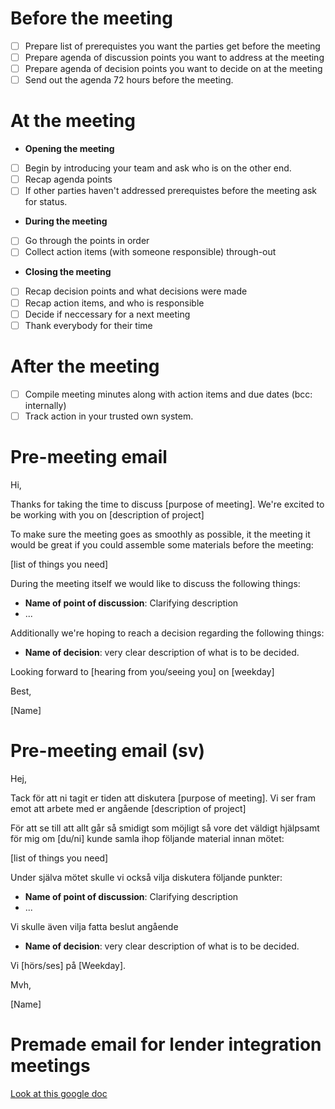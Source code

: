 # Before the meeting

- [ ] Prepare list of prerequistes you want the parties get before the meeting
- [ ] Prepare agenda of discussion points you want to address at the meeting
- [ ] Prepare agenda of decision points you want to decide on at the meeting
- [ ] Send out the agenda 72 hours before the meeting.

# At the meeting

- **Opening the meeting**
- [ ] Begin by introducing your team and ask who is on the other end.
- [ ] Recap agenda points
- [ ] If other parties haven't addressed prerequistes before the meeting ask for status.
- **During the meeting**
- [ ] Go through the points in order
- [ ] Collect action items (with someone responsible) through-out
- **Closing the meeting**
- [ ] Recap decision points and what decisions were made
- [ ] Recap action items, and who is responsible
- [ ] Decide if neccessary for a next meeting
- [ ] Thank everybody for their time

# After the meeting
- [ ] Compile meeting minutes along with action items and due dates (bcc: internally)
- [ ] Track action in your trusted own system.

# Pre-meeting email

Hi,

Thanks for taking the time to discuss [purpose of meeting]. We're excited to be working with you on [description of project]

To make sure the meeting goes as smoothly as possible, it the meeting it would be great if you could assemble some materials before the meeting:

[list of things you need]

During the meeting itself we would like to discuss the following things:

- **Name of point of discussion**: Clarifying description
- ...

Additionally we're hoping to reach a decision regarding the following things:
- **Name of decision**: very clear description of what is to be decided.

Looking forward to [hearing from you/seeing you] on [weekday]

Best,

[Name]

# Pre-meeting email (sv)

Hej,

Tack för att ni tagit er tiden att diskutera [purpose of meeting]. Vi ser fram emot att arbete med er angående [description of project]

För att se till att allt går så smidigt som möjligt så vore det väldigt hjälpsamt för mig om [du/ni] kunde samla ihop följande material innan mötet:

[list of things you need]

Under själva mötet skulle vi också vilja diskutera följande punkter:

- **Name of point of discussion**: Clarifying description
- ...

Vi skulle även vilja fatta beslut angående
- **Name of decision**: very clear description of what is to be decided.

Vi [hörs/ses] på [Weekday].

Mvh,

[Name]


# Premade email for lender integration meetings
[Look at this google doc](https://docs.google.com/document/d/1Qp9d1_p7c846TLxICcvysR0N9_nvknBRrV8zpCMPgPw/edit)

